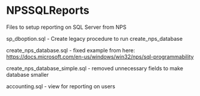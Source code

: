 # NPSSQLReports
Files to setup reporting on SQL Server from NPS

sp_dboption.sql - Create legacy procedure to run create_nps_database

create_nps_database.sql - fixed example from here: https://docs.microsoft.com/en-us/windows/win32/nps/sql-programmability

create_nps_database_simple.sql - removed unnecessary fields to make database smaller

accounting.sql - view for reporting on users
